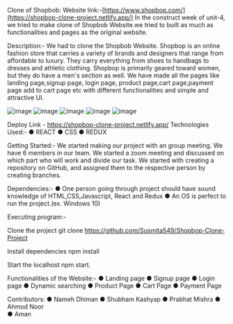 Clone of Shopbob: Website link:-[https://www.shopbop.com/](https://shopbop-clone-project.netlify.app/) In the construct week of unit-4, we tried to make clone of Shopbob Website.we tried to built as much as functionalities and pages as the original website.

Description:- We had to clone the Shopbob Website. Shopbop is an online fashion store that carries a variety of brands and designers that range from affordable to luxury. They carry everything from shoes to handbags to dresses and athletic clothing. Shopbop is primarily geared toward women, but they do have a men's section as well. We have made all the pages like landing page,signup page, login page, product page,cart page,payment page add to cart page etc with different functionalities and simple and attractive UI.

![image](https://user-images.githubusercontent.com/99960489/190473604-e907a648-3da2-4490-9962-6fb9719d3951.png)
![image](https://user-images.githubusercontent.com/99960489/190473690-5ecf4494-152b-4794-9f4a-ba359e97e5ff.png)
![image](https://user-images.githubusercontent.com/99960489/190473731-14be4318-794d-438c-8258-2802397e48fd.png)
![image](https://user-images.githubusercontent.com/99960489/190473884-ee090ba6-296c-4d16-86d7-541ea0377b23.png)
![image](https://user-images.githubusercontent.com/99960489/190473953-e0fa67bb-d265-443c-8537-1709113a4512.png)


Deploy Link - https://shopbop-clone-project.netlify.app/
Technologies Used:- ● REACT ● CSS ● REDUX

Getting Started:- We started making our project with an group meeting. We have 6 members in our team. We started a zoom meeting and discussed on which part who will work and divide our task. We started with creating a repository on GitHub, and assigned them to the respective person by creating branches.

Dependencies:- ● One person going through project should have sound knowledge of HTML,CSS,Javascript, React and Redux ● An OS is perfect to run the project.(ex. Windows 10)

Executing program:-

Clone the project
git clone https://github.com/Susmita549/Shopbop-Clone-Project

Install dependencies
npm install

Start the localhost 
npm start.

Functionalities of the Website:- 
● Landing page 
● Signup page 
● Login page 
● Dynamic searching 
● Product Page 
● Cart Page 
● Payment Page

Contributors: 
● Nameh Dhiman 
● Shubham Kashyap 
● Prabhat Mishra 
● Ahmod Noor  
● Aman
